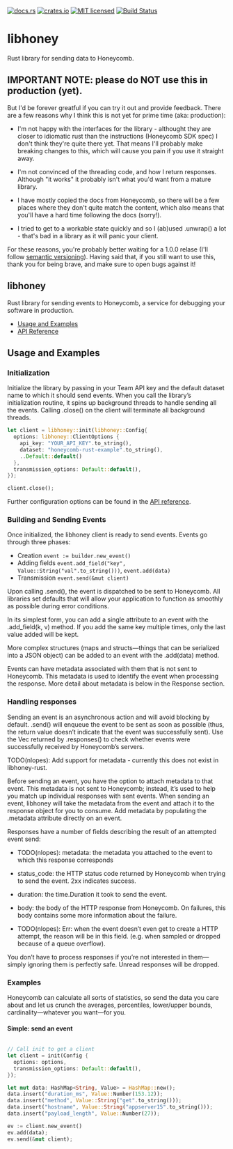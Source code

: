 
[![docs.rs](https://docs.rs/libhoney-rust/badge.svg)](https://docs.rs/libhoney-rust)
[![crates.io](https://img.shields.io/crates/v/libhoney-rust.svg)](https://crates.io/crates/libhoney-rust)
[![MIT licensed](https://img.shields.io/badge/license-MIT-blue.svg)](https://github.com/nlopes/libhoney-rust/blob/master/LICENSE)
[![Build Status](https://travis-ci.org/nlopes/libhoney-rust.svg?branch=master)](https://travis-ci.org/nlopes/libhoney-rust)

# libhoney

Rust library for sending data to Honeycomb.

## **IMPORTANT NOTE**: please do **NOT** use this in **production** (yet).

But I'd be forever greatful if you can try it out and provide feedback. There are a few
reasons why I think this is not yet for prime time (aka: production):

- I'm not happy with the interfaces for the library - althought they are closer to idiomatic rust than the instructions (Honeycomb SDK spec) I don't think they're quite there yet. That means I'll probably make breaking changes to this, which will cause you pain if you use it straight away.

- I'm not convinced of the threading code, and how I return responses. Although "it works" it probably isn't what you'd want from a mature library.

- I have mostly copied the docs from Honeycomb, so there will be a few places where they don't quite match the content, which also means that you'll have a hard time following the docs (sorry!).

- I tried to get to a workable state quickly and so I (ab)used .unwrap() a lot - that's bad in a library as it will panic your client.

For these reasons, you're probably better waiting for a 1.0.0 relase (I'll follow
[semantic versioning][semantic versioning]). Having said that, if you still want to use
this, thank you for being brave, and make sure to open bugs against it!

## libhoney

Rust library for sending events to Honeycomb, a service for debugging your software in
production.

- [Usage and Examples](#usage-and-examples)
- [API Reference][API reference]

## Usage and Examples

### Initialization

Initialize the library by passing in your Team API key and the default dataset name to
which it should send events. When you call the library’s initialization routine, it spins
up background threads to handle sending all the events. Calling .close() on the client
will terminate all background threads.

```rust
let client = libhoney::init(libhoney::Config{
  options: libhoney::ClientOptions {
    api_key: "YOUR_API_KEY".to_string(),
    dataset: "honeycomb-rust-example".to_string(),
    ..Default::default()
  },
  transmission_options: Default::default(),
});

client.close();
```

Further configuration options can be found in the [API reference][API reference].

### Building and Sending Events

Once initialized, the libhoney client is ready to send events. Events go through three
phases:

- Creation `event := builder.new_event()`
- Adding fields `event.add_field("key", Value::String("val".to_string()))`, `event.add(data)`
- Transmission `event.send(&mut client)`

Upon calling .send(), the event is dispatched to be sent to Honeycomb. All libraries set
defaults that will allow your application to function as smoothly as possible during error
conditions.

In its simplest form, you can add a single attribute to an event with the .add_field(k, v)
method. If you add the same key multiple times, only the last value added will be kept.

More complex structures (maps and structs—things that can be serialized into a JSON
object) can be added to an event with the .add(data) method.

Events can have metadata associated with them that is not sent to Honeycomb. This metadata
is used to identify the event when processing the response. More detail about metadata is
below in the Response section.

### Handling responses

Sending an event is an asynchronous action and will avoid blocking by default. .send()
will enqueue the event to be sent as soon as possible (thus, the return value doesn’t
indicate that the event was successfully sent). Use the Vec returned by .responses() to
check whether events were successfully received by Honeycomb’s servers.

TODO(nlopes): Add support for metadata - currently this does not exist in libhoney-rust.

Before sending an event, you have the option to attach metadata to that event. This
metadata is not sent to Honeycomb; instead, it’s used to help you match up individual
responses with sent events. When sending an event, libhoney will take the metadata from
the event and attach it to the response object for you to consume. Add metadata by
populating the .metadata attribute directly on an event.

Responses have a number of fields describing the result of an attempted event send:

- TODO(nlopes): metadata: the metadata you attached to the event to which this response corresponds

- status_code: the HTTP status code returned by Honeycomb when trying to send the event. 2xx indicates success.

- duration: the time.Duration it took to send the event.

- body: the body of the HTTP response from Honeycomb. On failures, this body contains some more information about the failure.

- TODO(nlopes): Err: when the event doesn’t even get to create a HTTP attempt, the reason will be in this field. (e.g. when sampled or dropped because of a queue overflow).

You don’t have to process responses if you’re not interested in them—simply ignoring them
is perfectly safe. Unread responses will be dropped.

### Examples

Honeycomb can calculate all sorts of statistics, so send the data you care about and let
us crunch the averages, percentiles, lower/upper bounds, cardinality—whatever you want—for
you.

#### Simple: send an event
```rust

// Call init to get a client
let client = init(Config {
  options: options,
  transmission_options: Default::default(),
});

let mut data: HashMap<String, Value> = HashMap::new();
data.insert("duration_ms", Value::Number(153.12));
data.insert("method", Value::String("get".to_string()));
data.insert("hostname", Value::String("appserver15".to_string()));
data.insert("payload_length", Value::Number(27));

ev := client.new_event()
ev.add(data);
ev.send(&mut client);
```

[API reference]: https://docs.rs/libhoney-rust
[semantic versioning]: https://semver.org

